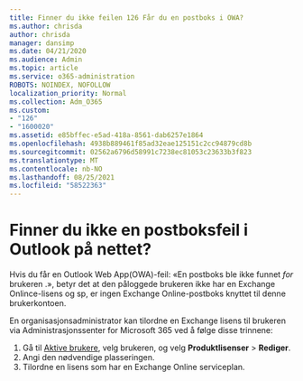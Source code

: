 ```yaml
---
title: Finner du ikke feilen 126 Får du en postboks i OWA?
ms.author: chrisda
author: chrisda
manager: dansimp
ms.date: 04/21/2020
ms.audience: Admin
ms.topic: article
ms.service: o365-administration
ROBOTS: NOINDEX, NOFOLLOW
localization_priority: Normal
ms.collection: Adm_O365
ms.custom:
- "126"
- "1600020"
ms.assetid: e85bffec-e5ad-418a-8561-dab6257e1864
ms.openlocfilehash: 4938b889461f85ad32eae125151c2cc94879cd8b
ms.sourcegitcommit: 02562a6796d58991c7238ec81053c23633b3f823
ms.translationtype: MT
ms.contentlocale: nb-NO
ms.lasthandoff: 08/25/2021
ms.locfileid: "58522363"
---
```

# <a name="getting-a-mailbox-not-found-error-in-outlook-on-the-web"></a>Finner du ikke en postboksfeil i Outlook på nettet?

Hvis du får en Outlook Web App(OWA)-feil: «En postboks ble ikke funnet *for* brukeren .», betyr det at den påloggede brukeren ikke har en Exchange Onlince-lisens og sp, er ingen Exchange Online-postboks knyttet til denne brukerkontoen. 

En organisasjonsadministrator kan tilordne en Exchange lisens til brukeren via Administrasjonssenter for Microsoft 365 ved å følge disse trinnene:

1. Gå til [Aktive brukere](https://portal.office.com/adminportal/home#/users), velg brukeren, og velg **Produktlisenser**  >  **Rediger**. 
1. Angi den nødvendige plasseringen.
1. Tilordne en lisens som har en Exchange Online serviceplan.